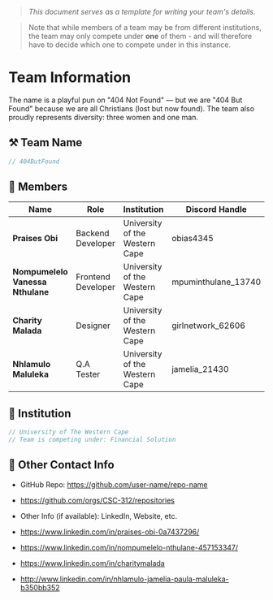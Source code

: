 > *This document serves as a template for writing your team's details.*

> Note that while members of a team may be from different institutions, the team may only compete under **one** of them - and will therefore have to decide which one to compete under in this instance.

# Team Information
The name is a playful pun on "404 Not Found" — but we are "404 But Found" because we are all Christians (lost but now found). The team also proudly represents diversity: three women and one man.
## ⚒️ Team Name
``` c
// 404ButFound
```

## 👥 Members
| Name     | Role                | Institution           | Discord Handle | Email |
|----------|---------------------|-----------------------| -------------------|-------------|
| **Praises Obi**   | Backend Developer   | University of the Western Cape | obias4345 | <4323568@myuwc.ac.za> |
| **Nompumelelo Vanessa Nthulane**   | Frontend Developer  | University of the Western Cape | mpuminthulane_13740 | <4323787@myuwc.ac.za> |
| **Charity Malada**   | Designer            | University of the Western Cape | girlnetwork_62606 | <4358074@myuwc.ac.za> |
| **Nhlamulo Maluleka**   | Q.A Tester          | University of the Western Cape | jamelia_21430 | <4358074@myuwc.ac.za> |

## 🏫 Institution
``` c
// University of The Western Cape
// Team is competing under: Financial Solution
```

## 📧 Other Contact Info
- GitHub Repo: <https://github.com/user-name/repo-name>
- https://github.com/orgs/CSC-312/repositories
  
- Other Info (if available): LinkedIn, Website, etc.
- https://www.linkedin.com/in/praises-obi-0a7437296/
- https://www.linkedin.com/in/nompumelelo-nthulane-457153347/
- https://www.linkedin.com/in/charitymalada
- http://www.linkedin.com/in/nhlamulo-jamelia-paula-maluleka-b350bb352
